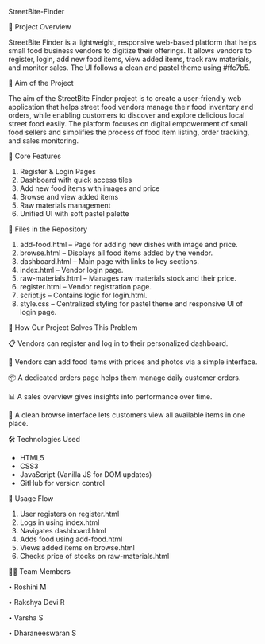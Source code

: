 StreetBite-Finder

📌 Project Overview

StreetBite Finder is a lightweight, responsive web-based platform that helps small food business vendors to digitize their offerings. It allows vendors to register, login, add new food items, view added items, track raw materials, and monitor sales. The UI follows a clean and pastel theme using #ffc7b5.

🎯 Aim of the Project

The aim of the StreetBite Finder project is to create a user-friendly web application that helps street food vendors manage their food inventory and orders, while enabling customers to discover and explore delicious local street food easily. The platform focuses on digital empowerment of small food sellers and simplifies the process of food item listing, order tracking, and sales monitoring.

🚀 Core Features

1. Register & Login Pages
2. Dashboard with quick access tiles
3. Add new food items with images and price
4. Browse and view added items
5. Raw materials management
6. Unified UI with soft pastel palette

📁 Files in the Repository

1. add-food.html – Page for adding new dishes with image and price.
2. browse.html – Displays all food items added by the vendor.
3. dashboard.html – Main page with links to key sections.
4. index.html – Vendor login page.
5. raw-materials.html – Manages raw materials stock and their price.
6. register.html – Vendor registration page.
7. script.js – Contains logic for login.html.
8. style.css – Centralized styling for pastel theme and responsive UI of login page.

🚀 How Our Project Solves This Problem

📋 Vendors can register and log in to their personalized dashboard.

🍔 Vendors can add food items with prices and photos via a simple interface.

📦 A dedicated orders page helps them manage daily customer orders.

📊 A sales overview gives insights into performance over time.

🧭 A clean browse interface lets customers view all available items in one place.

🛠️ Technologies Used

- HTML5
- CSS3 
- JavaScript (Vanilla JS for DOM updates)
- GitHub for version control

🔄 Usage Flow

1.	User registers on register.html
2.	Logs in using index.html
3.	Navigates dashboard.html
4.	Adds food using add-food.html
5.	Views added items on browse.html
6.	Checks price of stocks on raw-materials.html
   
👨‍💻 Team Members

• Roshini M

• Rakshya Devi R

• Varsha S

• Dharaneeswaran S
